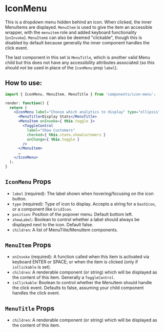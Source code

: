IconMenu
============

This is a dropdown menu hidden behind an icon. When clicked, the inner MenuItems are displayed. `MenuItem` is used to give the item an accessible wrapper, with the `menuitem` role and added keyboard functionality (`onInvoke`). `MenuItem`s can also be deemed "clickable", though this is disabled by default because generally the inner component handles the click event.

The last component in this set is `MenuTitle`, which is another valid Menu child but this does not have any accessibility attributes associated (so this should not be used in place of the `IconMenu` prop `label`).

## How to use:

```jsx
import { IconMenu, MenuItem, MenuTitle } from 'components/icon-menu';

render: function() {
  return (
    <IconMenu label="Choose which analytics to display" type="ellipsis">
      <MenuTitle>Display Stats</MenuTitle>
      <MenuItem onInvoke={ this.toggle }>
        <ToggleControl
          label="Show Customers"
          checked={ this.state.showCustomers }
          onChange={ this.toggle }
        />
      </MenuItem>
      …
    </IconMenu>
  );
}
```

## `IconMenu` Props

* `label` (required): The label shown when hovering/focusing on the icon button.
* `type` (required): Type of icon to display. Accepts a string for a `DashIcon`, or a component like `GridIcon`.
* `position`: Position of the popover menu. Default bottom left.
* `showLabel`: Boolean to control whether a label should always be displayed next to the icon. Default false.
* `children`: A list of MenuTitle/MenuItem components.

## `MenuItem` Props

* `onInvoke` (required): A function called when this item is activated via keyboard ENTER or SPACE; or when the item is clicked (only if `isClickable` is set).
* `children`: A renderable component (or string) which will be displayed as the content of this item. Generally a `ToggleControl`.
* `isClickable`: Boolean to control whether the MenuItem should handle the click event. Defaults to false, assuming your child component handles the click event.

## `MenuTitle` Props

* `children`: A renderable component (or string) which will be displayed as the content of this item.
